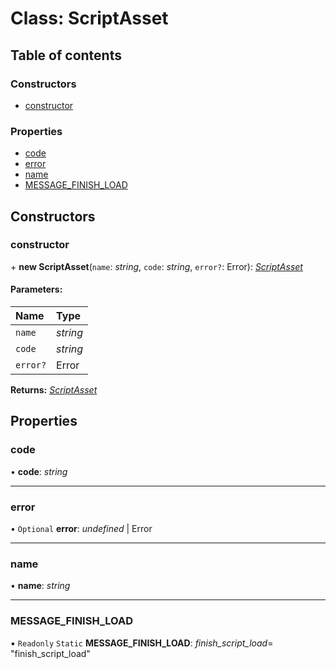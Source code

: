 # Class: ScriptAsset

## Table of contents

### Constructors

- [constructor](scriptasset.md#constructor)

### Properties

- [code](scriptasset.md#code)
- [error](scriptasset.md#error)
- [name](scriptasset.md#name)
- [MESSAGE\_FINISH\_LOAD](scriptasset.md#message_finish_load)

## Constructors

### constructor

\+ **new ScriptAsset**(`name`: *string*, `code`: *string*, `error?`: Error): [*ScriptAsset*](scriptasset.md)

#### Parameters:

Name | Type |
:------ | :------ |
`name` | *string* |
`code` | *string* |
`error?` | Error |

**Returns:** [*ScriptAsset*](scriptasset.md)

## Properties

### code

• **code**: *string*

___

### error

• `Optional` **error**: *undefined* \| Error

___

### name

• **name**: *string*

___

### MESSAGE\_FINISH\_LOAD

▪ `Readonly` `Static` **MESSAGE\_FINISH\_LOAD**: *finish_script_load*= "finish\_script\_load"
